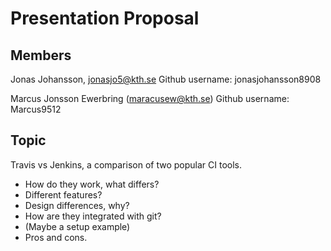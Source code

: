 # Presentation Proposal

## Members
Jonas Johansson, jonasjo5@kth.se
Github username: jonasjohansson8908

Marcus Jonsson Ewerbring (maracusew@kth.se)
Github username: Marcus9512

## Topic
Travis vs Jenkins, a comparison of two popular CI tools.
- How do they work, what differs?
- Different features?
- Design differences, why?
- How are they integrated with git?
- (Maybe a setup example)
- Pros and cons.
